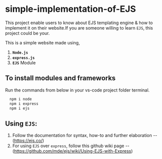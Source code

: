# simple-implementation-of-EJS
This project enable users to know about EJS templating engine & how to implement it on their website.If you are someone willing to learn `EJS`, this project could be your.

This is a simple website made using,
1. <b>`Node.js`</b> 
2. <b>`express.js`</b>
3. <b>`EJS`</b> Module

## To install modules and frameworks

Run the commands from below in your vs-code project folder terminal.

```bash
  npm i node
  npm i express
  npm i ejs
```

## Using `EJS`:

1. Follow the documentation for syntax, how-to and further elaboration --(https://ejs.co/)
2. For using `EJS` over `express`, follow this github wiki page -- (https://github.com/mde/ejs/wiki/Using-EJS-with-Express)
